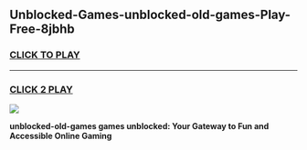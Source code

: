 
## Unblocked-Games-unblocked-old-games-Play-Free-8jbhb
<h3>
<a href="https://premium76.site?title=unblocked-old-games&ref=09A">CLICK TO PLAY</a></h3>
<hr>

<h3>
<a href="https://premium76.site?title=unblocked-old-games&ref=09A">CLICK 2 PLAY</a>
  
</h3>

<a href="https://premium76.site?title=unblocked-old-games&ref=09A"><img src="https://clearcache.store/games.png"></a>


**unblocked-old-games games unblocked: Your Gateway to Fun and Accessible Online Gaming**
